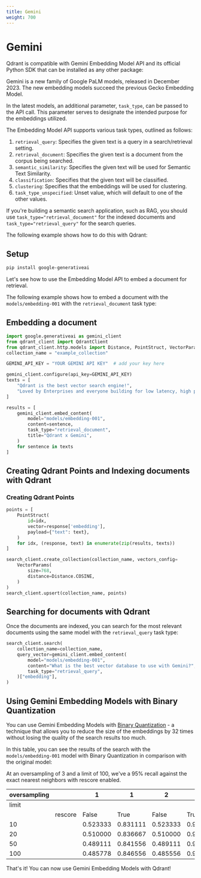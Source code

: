 ```yaml
---
title: Gemini
weight: 700
---
```


# Gemini

Qdrant is compatible with Gemini Embedding Model API and its official Python SDK that can be installed as any other package:

Gemini is a new family of Google PaLM models, released in December 2023. The new embedding models succeed the previous Gecko Embedding Model. 

In the latest models, an additional parameter, `task_type`, can be passed to the API call. This parameter serves to designate the intended purpose for the embeddings utilized.

The Embedding Model API supports various task types, outlined as follows:

1. `retrieval_query`: Specifies the given text is a query in a search/retrieval setting.
2. `retrieval_document`: Specifies the given text is a document from the corpus being searched.
3. `semantic_similarity`: Specifies the given text will be used for Semantic Text Similarity.
4. `classification`: Specifies that the given text will be classified.
5. `clustering`: Specifies that the embeddings will be used for clustering.
6. `task_type_unspecified`: Unset value, which will default to one of the other values.


If you're building a semantic search application, such as RAG, you should use `task_type="retrieval_document"` for the indexed documents and `task_type="retrieval_query"` for the search queries. 

The following example shows how to do this with Qdrant:

## Setup

```bash
pip install google-generativeai
```

Let's see how to use the Embedding Model API to embed a document for retrieval. 

The following example shows how to embed a document with the `models/embedding-001` with the `retrieval_document` task type:

## Embedding a document

```python
import google.generativeai as gemini_client
from qdrant_client import QdrantClient
from qdrant_client.http.models import Distance, PointStruct, VectorParams
collection_name = "example_collection"

GEMINI_API_KEY = "YOUR GEMINI API KEY"  # add your key here

gemini_client.configure(api_key=GEMINI_API_KEY)
texts = [
    "Qdrant is the best vector search engine!",
    "Loved by Enterprises and everyone building for low latency, high performance, and scale.",
]

results = [
    gemini_client.embed_content(
        model="models/embedding-001",
        content=sentence,
        task_type="retrieval_document",
        title="Qdrant x Gemini",
    )
    for sentence in texts
]
```

## Creating Qdrant Points and Indexing documents with Qdrant

### Creating Qdrant Points

```python
points = [
    PointStruct(
        id=idx,
        vector=response['embedding'],
        payload={"text": text},
    )
    for idx, (response, text) in enumerate(zip(results, texts))
]
```

```python
search_client.create_collection(collection_name, vectors_config=
    VectorParams(
        size=768,
        distance=Distance.COSINE,
    )
)
search_client.upsert(collection_name, points)
```

## Searching for documents with Qdrant

Once the documents are indexed, you can search for the most relevant documents using the same model with the `retrieval_query` task type:

```python
search_client.search(
    collection_name=collection_name,
    query_vector=gemini_client.embed_content(
        model="models/embedding-001",
        content="What is the best vector database to use with Gemini?",
        task_type="retrieval_query",
    )["embedding"],
)
```

## Using Gemini Embedding Models with Binary Quantization

You can use Gemini Embedding Models with [Binary Quantization](/articles/binary-quantization/) - a technique that allows you to reduce the size of the embeddings by 32 times without losing the quality of the search results too much. 

In this table, you can see the results of the search with the `models/embedding-001` model with Binary Quantization in comparison with the original model:

At an oversampling of 3 and a limit of 100, we've a 95% recall against the exact nearest neighbors with rescore enabled.

| oversampling |         | 1        | 1        | 2        | 2        | 3        | 3        |
|--------------|---------|----------|----------|----------|----------|----------|----------|
| limit        |         |          |          |          |          |          |          |
|              | rescore | False    | True     | False    | True     | False    | True     |
| 10           |         | 0.523333 | 0.831111 | 0.523333 | 0.915556 | 0.523333 | 0.950000 |
| 20           |         | 0.510000 | 0.836667 | 0.510000 | 0.912222 | 0.510000 | 0.937778 |
| 50           |         | 0.489111 | 0.841556 | 0.489111 | 0.913333 | 0.488444 | 0.947111 |
| 100          |         | 0.485778 | 0.846556 | 0.485556 | 0.929000 | 0.486000 | **0.956333** |

That's it! You can now use Gemini Embedding Models with Qdrant!